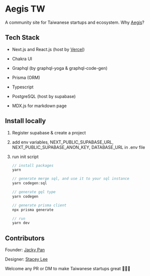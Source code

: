 # Aegis TW

A community site for Taiwanese startups and ecosystem.
Why [Aegis](https://aegis.tw/about)?

## Tech Stack

- Next.js and React.js (host by [Vercel](https://vercel.com/))

- Chakra UI

- Graphql (by graphql-yoga & graphql-code-gen)

- Prisma (ORM)

- Typescript

- PostgreSQL (host by supabase)

- MDX.js for markdown page

## Install locally

1. Register supabase & create a project

2. add env variables, NEXT_PUBLIC_SUPABASE_URL,
NEXT_PUBLIC_SUPABASE_ANON_KEY, DATABASE_URL in .env file

3. run init script

    ```javascript
    // install packages
    yarn

    // generate merge sql, and use it to your sql instance
    yarn codegen:sql

    // generate gql type
    yarn codegen

    // generate prisma client
    npx prisma generate

    // run
    yarn dev
    ```

## Contributors

Founder: [Jacky Pan](https://twitter.com/jackypan1989)

Designer: [Stacey Lee](https://www.linkedin.com/in/stacey-lee-84b07b15a)

Welcome any PR or DM to make Taiwanese startups great 🚀🚀🚀
